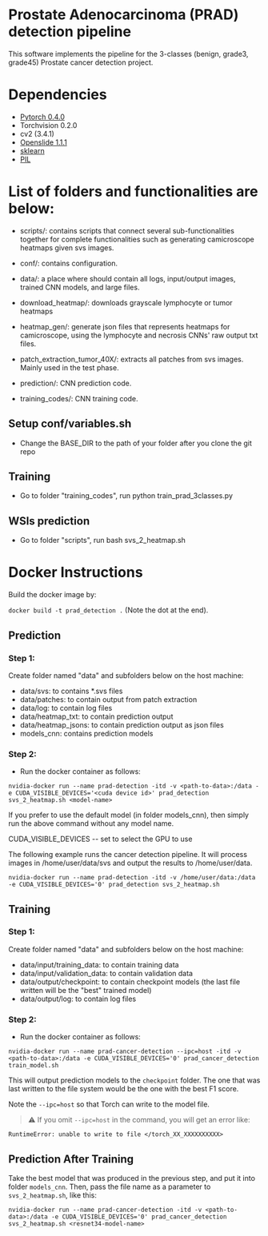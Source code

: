 # Prostate Adenocarcinoma (PRAD) detection pipeline

This software implements the pipeline for the 3-classes (benign, grade3, grade45) Prostate cancer detection project. 

# Dependencies

 - [Pytorch 0.4.0](http://pytorch.org/)
 - Torchvision 0.2.0
 - cv2 (3.4.1)
 - [Openslide 1.1.1](https://openslide.org/api/python/)
 - [sklearn](https://scikit-learn.org/stable/)
 - [PIL](https://pillow.readthedocs.io/en/3.1.x/reference/Image.html)

# List of folders and functionalities are below: 

- scripts/: contains scripts that connect several sub-functionalities together for complete functionalities such as generating camicroscope heatmaps given svs images.

- conf/: contains configuration. 

- data/: a place where should contain all logs, input/output images, trained CNN models, and large files. 

- download_heatmap/: downloads grayscale lymphocyte or tumor heatmaps

- heatmap_gen/: generate json files that represents heatmaps for camicroscope, using the lymphocyte and necrosis CNNs' raw output txt files. 

- patch_extraction_tumor_40X/: extracts all patches from svs images. Mainly used in the test phase. 

- prediction/: CNN prediction code. 

- training_codes/: CNN training code. 

## Setup conf/variables.sh
- Change the BASE_DIR to the path of your folder after you clone the git repo

## Training
- Go to folder "training_codes", run python train_prad_3classes.py

## WSIs prediction
- Go to folder "scripts", run bash svs_2_heatmap.sh


# Docker Instructions

Build the docker image by: 

`docker build -t prad_detection .`  (Note the dot at the end). 

## Prediction
### Step 1:
Create folder named "data" and subfolders below on the host machine:

- data/svs: to contains *.svs files
- data/patches: to contain output from patch extraction
- data/log: to contain log files
- data/heatmap_txt: to contain prediction output
- data/heatmap_jsons: to contain prediction output as json files
- models_cnn: contains prediction models

### Step 2:
- Run the docker container as follows: 

```
nvidia-docker run --name prad-detection -itd -v <path-to-data>:/data -e CUDA_VISIBLE_DEVICES='<cuda device id>' prad_detection svs_2_heatmap.sh <model-name>
```
If you prefer to use the default model (in folder models_cnn), then simply run the above command without any model name.

CUDA_VISIBLE_DEVICES -- set to select the GPU to use 

The following example runs the cancer detection pipeline. It will process images in /home/user/data/svs and output the results to /home/user/data. 

```
nvidia-docker run --name prad-detection -itd -v /home/user/data:/data -e CUDA_VISIBLE_DEVICES='0' prad_detection svs_2_heatmap.sh
```

## Training
### Step 1:
Create folder named "data" and subfolders below on the host machine:

- data/input/training_data: to contain training data
- data/input/validation_data: to contain validation data
- data/output/checkpoint: to contain checkpoint models (the last file written will be the "best" trained model)
- data/output/log: to contain log files

### Step 2:
- Run the docker container as follows:

```
nvidia-docker run --name prad-cancer-detection --ipc=host -itd -v <path-to-data>:/data -e CUDA_VISIBLE_DEVICES='0' prad_cancer_detection train_model.sh
```

This will output prediction models to the `checkpoint` folder.  The one that was last written to the file system would be the one with the best F1 score.

Note the `--ipc=host` so that Torch can write to the model file.

> :warning: If you omit `--ipc=host` in the command, you will get an error like:

```
RuntimeError: unable to write to file </torch_XX_XXXXXXXXXX>
```

## Prediction After Training
Take the best model that was produced in the previous step, and put it into folder `models_cnn`.
Then, pass the file name as a parameter to `svs_2_heatmap.sh`, like this:

```
nvidia-docker run --name prad-cancer-detection -itd -v <path-to-data>:/data -e CUDA_VISIBLE_DEVICES='0' prad_cancer_detection svs_2_heatmap.sh <resnet34-model-name>
```
